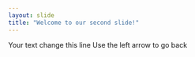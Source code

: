 ```yaml
---
layout: slide
title: "Welcome to our second slide!"
---
```

Your text change this line
Use the left arrow to go back
